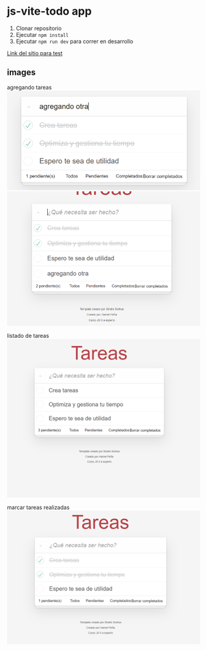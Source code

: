 # js-vite-todo app

1. Clonar repositorio
2. Ejecutar ```npm install```
3. Ejecutar ```npm run dev``` para correr en desarrollo

[Link del sitio para test](https://main--luxury-starburst-e7e68c.netlify.app/)

## images

agregando tareas
![alt text](src/img/image-2.png)
![alt text](src/img/image-3.png)

listado de tareas
![screen 1](src/img/image.png)

marcar tareas realizadas
![screen2](src/img/image-1.png)
